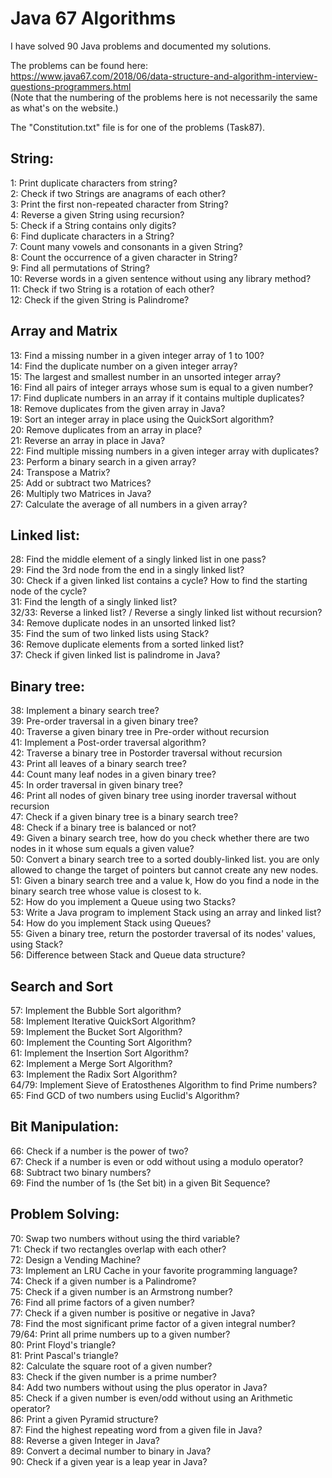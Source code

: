 # Java 67 Algorithms

I have solved 90 Java problems and documented my solutions.  

The problems can be found here:  
https://www.java67.com/2018/06/data-structure-and-algorithm-interview-questions-programmers.html  
(Note that the numbering of the problems here is not necessarily the same as what's on the website.)  

The "Constitution.txt" file is for one of the problems (Task87).

## String:
1:	Print duplicate characters from string?  
2:	Check if two Strings are anagrams of each other?  
3:	Print the first non-repeated character from String?  
4:	Reverse a given String using recursion?  
5:	Check if a String contains only digits?  
6:	Find duplicate characters in a String?  
7:	Count many vowels and consonants in a given String?  
8:	Count the occurrence of a given character in String?  
9:	Find all permutations of String?  
10:	Reverse words in a given sentence without using any library method?  
11:	Check if two String is a rotation of each other?  
12:	Check if the given String is Palindrome?  

## Array and Matrix
13:	Find a missing number in a given integer array of 1 to 100?  
14:	Find the duplicate number on a given integer array?  
15:	The largest and smallest number in an unsorted integer array?  
16:	Find all pairs of integer arrays whose sum is equal to a given number?  
17:	Find duplicate numbers in an array if it contains multiple duplicates?  
18:	Remove duplicates from the given array in Java?  
19:	Sort an integer array in place using the QuickSort algorithm?  
20:	Remove duplicates from an array in place?  
21:	Reverse an array in place in Java?  
22:	Find multiple missing numbers in a given integer array with duplicates?  
23:	Perform a binary search in a given array?  
24:	Transpose a Matrix?  
25:	Add or subtract two Matrices?  
26:	Multiply two Matrices in Java?  
27:	Calculate the average of all numbers in a given array?  

## Linked list:
28:	Find the middle element of a singly linked list in one pass?  
29:	Find the 3rd node from the end in a singly linked list?  
30:	Check if a given linked list contains a cycle? How to find the starting node of the cycle?  
31:	Find the length of a singly linked list?  
32/33:	Reverse a linked list? / Reverse a singly linked list without recursion?  
34:	Remove duplicate nodes in an unsorted linked list?  
35:	Find the sum of two linked lists using Stack?  
36:	Remove duplicate elements from a sorted linked list?  
37:	Check if given linked list is palindrome in Java?  

## Binary tree:
38:	Implement a binary search tree?  
39:	Pre-order traversal in a given binary tree?  
40:	Traverse a given binary tree in Pre-order without recursion  
41:	Implement a Post-order traversal algorithm?  
42:	Traverse a binary tree in Postorder traversal without recursion  
43:	Print all leaves of a binary search tree?  
44:	Count many leaf nodes in a given binary tree?  
45:	In order traversal in given binary tree?  
46:	Print all nodes of given binary tree using inorder traversal without recursion  
47:	Check if a given binary tree is a binary search tree?  
48:	Check if a binary tree is balanced or not?  
49:	Given a binary search tree, how do you check whether there are two nodes in it whose sum equals a given value?  
50:	Convert a binary search tree to a sorted doubly-linked list. you are only allowed to change the target of pointers but cannot create any new nodes.  
51:	Given a binary search tree and a value k, How do you find a node in the binary search tree whose value is closest to k.  
52:	How do you implement a Queue using two Stacks?  
53:	Write a Java program to implement Stack using an array and linked list?  
54:	How do you implement Stack using Queues?  
55:	Given a binary tree, return the postorder traversal of its nodes' values, using Stack?  
56:	Difference between Stack and Queue data structure?  

## Search and Sort
57:	Implement the Bubble Sort algorithm?  
58:	Implement Iterative QuickSort Algorithm?  
59:	Implement the Bucket Sort Algorithm?  
60:	Implement the Counting Sort Algorithm?  
61:	Implement the Insertion Sort Algorithm?  
62:	Implement a Merge Sort Algorithm?  
63:	Implement the Radix Sort Algorithm?  
64/79:	Implement Sieve of Eratosthenes Algorithm to find Prime numbers?  
65:	Find GCD of two numbers using Euclid's Algorithm?  

## Bit Manipulation:
66:	Check if a number is the power of two?  
67:	Check if a number is even or odd without using a modulo operator?  
68:	Subtract two binary numbers?  
69:	Find the number of 1s (the Set bit) in a given Bit Sequence?  

## Problem Solving:
70:	Swap two numbers without using the third variable?  
71:	Check if two rectangles overlap with each other?  
72:	Design a Vending Machine?  
73:	Implement an LRU Cache in your favorite programming language?  
74:	Check if a given number is a Palindrome?  
75:	Check if a given number is an Armstrong number?  
76:	Find all prime factors of a given number?  
77:	Check if a given number is positive or negative in Java?  
78:	Find the most significant prime factor of a given integral number?  
79/64:	Print all prime numbers up to a given number?  
80:	Print Floyd's triangle?  
81:	Print Pascal's triangle?  
82:	Calculate the square root of a given number?  
83:	Check if the given number is a prime number?  
84:	Add two numbers without using the plus operator in Java?  
85:	Check if a given number is even/odd without using an Arithmetic operator?  
86:	Print a given Pyramid structure?  
87:	Find the highest repeating word from a given file in Java?  
88:	Reverse a given Integer in Java?  
89:	Convert a decimal number to binary in Java?  
90:	Check if a given year is a leap year in Java?  
